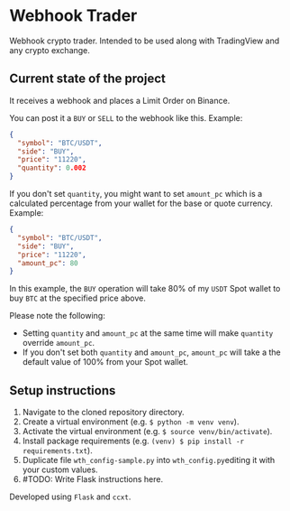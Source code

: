 # Webhook Trader
Webhook crypto trader. Intended to be used along with TradingView and any crypto exchange.

## Current state of the project
It receives a webhook and places a Limit Order on Binance.

You can post it a `BUY` or `SELL` to the webhook like this. Example:
```json
{
  "symbol": "BTC/USDT",
  "side": "BUY",
  "price": "11220",
  "quantity": 0.002
}
```
If you don't set `quantity`, you might want to set `amount_pc` which is a calculated percentage from your wallet for the base or quote currency. Example:
```json
{
  "symbol": "BTC/USDT",
  "side": "BUY",
  "price": "11220",
  "amount_pc": 80
}
```
In this example, the `BUY` operation will take 80% of my `USDT` Spot wallet to buy `BTC` at the specified price above.

Please note the following:
- Setting `quantity` and `amount_pc` at the same time will make `quantity` override `amount_pc`.
- If you don't set both `quantity` and `amount_pc`, `amount_pc` will take a the default value of 100% from your Spot wallet.

## Setup instructions
1. Navigate to the cloned repository directory.
2. Create a virtual environment (e.g. `$ python -m venv venv`).
3. Activate the virtual environment (e.g. `$ source venv/bin/activate`).
4. Install package requirements (e.g. `(venv) $ pip install -r requirements.txt`).
5. Duplicate file `wth_config-sample.py` into `wth_config.py`editing it with your custom values.
6. \#TODO: Write Flask instructions here.

Developed using `Flask` and `ccxt`.
